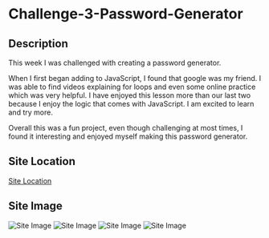 # Challenge-3-Password-Generator

## Description 

This week I was challenged with creating a password generator.

When I first began adding to JavaScript, I found that google was my friend. I was able to find videos explaining for loops and even some online practice which was very helpful. I have enjoyed this lesson more than our last two because I enjoy the logic that comes with JavaScript. I am excited to learn and try more.

Overall this was a fun project, even though challenging at most times, I found it interesting and enjoyed myself making this password generator.

## Site Location

[Site Location](https://abbycav7.github.io/Challenge-2-Advanced-CSS/.)

## Site Image
![Site Image](./assets/css/images/screenshot1.png)
![Site Image](./assets/css/images/screenshot2.png)
![Site Image](./assets/css/images/screenshot3.png)
![Site Image](./assets/css/images/screenshot4.png)